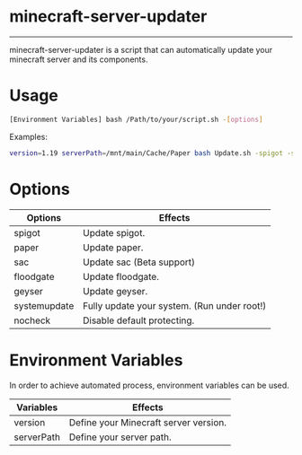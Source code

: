 # minecraft-server-updater

---

minecraft-server-updater is a script that can automatically update your minecraft server and its components.

# Usage

```bash
[Environment Variables] bash /Path/to/your/script.sh -[options]
```

Examples:

```bash
version=1.19 serverPath=/mnt/main/Cache/Paper bash Update.sh -spigot -sac -geyser -floodgate
```

# Options

| Options | Effects |
| --- | --- |
| spigot | Update spigot. |
| paper | Update paper. |
| sac | Update sac (Beta support) |
| floodgate | Update floodgate. |
| geyser | Update geyser. |
| systemupdate | Fully update your system. (Run under root!) |
| nocheck | Disable default protecting. |

# Environment Variables

In order to achieve automated process, environment variables can be used.

| Variables | Effects |
| --- | --- |
| version | Define your Minecraft server version. |
| serverPath | Define your server path. |
